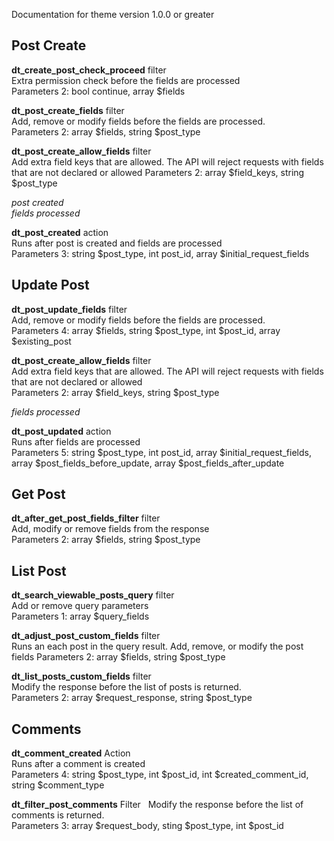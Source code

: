 Documentation for theme version 1.0.0 or greater

## Post Create

**dt_create_post_check_proceed** filter  
Extra permission check before the fields are processed  
Parameters 2: bool continue, array $fields


**dt_post_create_fields** filter  
Add, remove or modify fields before the fields are processed.  
Parameters 2: array $fields, string $post_type


**dt_post_create_allow_fields** filter  
Add extra field keys that are allowed. The API will reject requests with fields that are not declared or allowed
Parameters 2: array $field_keys, string $post_type

*post created*  
*fields processed*

**dt_post_created** action  
Runs after post is created and fields are processed  
Parameters 3: string $post_type, int post_id, array $initial_request_fields

## Update Post

**dt_post_update_fields**  filter  
Add, remove or modify fields before the fields are processed.  
Parameters 4: array $fields, string $post_type, int $post_id, array $existing_post

**dt_post_create_allow_fields** filter  
Add extra field keys that are allowed. The API will reject requests with fields that are not declared or allowed  
Parameters 2: array $field_keys, string $post_type

*fields processed*

**dt_post_updated** action  
Runs after fields are processed  
Parameters 5: string $post_type, int post_id, array $initial_request_fields, array $post_fields_before_update, array $post_fields_after_update

## Get Post


**dt_after_get_post_fields_filter** filter  
Add, modify or remove fields from the response  
Parameters 2: array $fields, string $post_type

## List Post
**dt_search_viewable_posts_query** filter  
Add or remove query parameters  
Parameters 1: array $query_fields

**dt_adjust_post_custom_fields**  filter  
Runs an each post in the query result. Add, remove, or modify the post fields 
Parameters 2: array $fields, string $post_type

**dt_list_posts_custom_fields**  filter  
Modify the response before the list of posts is returned.  
Parameters 2: array $request_response, string $post_type


## Comments 
**dt_comment_created**  Action  
Runs after a comment is created  
Parameters 4: string $post_type, int $post_id, int $created_comment_id, string $comment_type

**dt_filter_post_comments**  Filter  
Modify the response before the list of comments is returned.  
Parameters 3: array $request_body, sting $post_type, int $post_id

